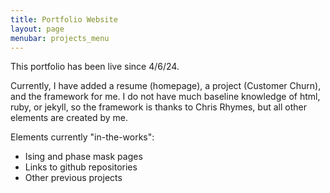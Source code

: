 ```yaml
---
title: Portfolio Website
layout: page
menubar: projects_menu
---
```


This portfolio has been live since 4/6/24. 

Currently, I have added a resume (homepage), a project (Customer Churn), and the framework for me. I do not have much baseline knowledge of html, ruby, or jekyll, so the framework is thanks to Chris Rhymes, but all other elements are created by me.


Elements currently "in-the-works":
- Ising and phase mask pages
- Links to github repositories
- Other previous projects